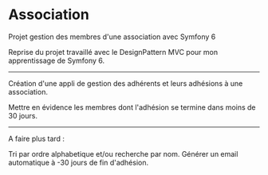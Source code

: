 # Association
Projet gestion des membres d'une association avec Symfony 6




Reprise du projet travaillé avec le DesignPattern MVC pour mon apprentissage de Symfony 6.

_____________________

Création d'une appli de gestion des adhérents et leurs adhésions à une association.

Mettre en évidence les membres dont l'adhésion se termine dans moins de 30 jours.

_____________________

A faire plus tard :

Tri par ordre alphabetique et/ou recherche par nom.
Générer un email automatique à -30 jours de fin d'adhésion.
